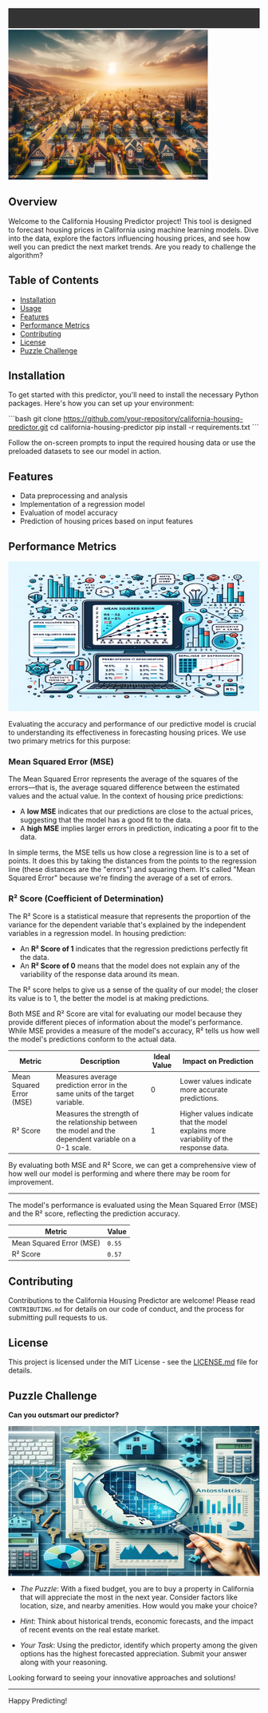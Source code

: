 <img src="https://github.com/QuantumQuaser/california_housing_predictor/blob/main/gifs%20used/california%20housing%20predictor.gif" width="600" height="40" />

<img src="https://github.com/QuantumQuaser/california_housing_predictor/blob/main/pictures%20used/california%20housing%20landscape.png" width="400" height="300"> 

## Overview



Welcome to the California Housing Predictor project! This tool is designed to forecast housing prices in California using machine learning models. Dive into the data, explore the factors influencing housing prices, and see how well you can predict the next market trends. Are you ready to challenge the algorithm?

## Table of Contents

- [Installation](#installation)
- [Usage](#usage)
- [Features](#features)
- [Performance Metrics](#performance-metrics)
- [Contributing](#contributing)
- [License](#license)
- [Puzzle Challenge](#puzzle-challenge)




## Installation

To get started with this predictor, you'll need to install the necessary Python packages. Here's how you can set up your environment:

\```bash
git clone https://github.com/your-repository/california-housing-predictor.git
cd california-housing-predictor
pip install -r requirements.txt
\```






Follow the on-screen prompts to input the required housing data or use the preloaded datasets to see our model in action.

## Features

- Data preprocessing and analysis
- Implementation of a regression model
- Evaluation of model accuracy
- Prediction of housing prices based on input features

## Performance Metrics


<img src="https://github.com/QuantumQuaser/california_housing_predictor/blob/main/pictures%20used/Performance%20Metrics.png" width="600" height="300"> 



Evaluating the accuracy and performance of our predictive model is crucial to understanding its effectiveness in forecasting housing prices. We use two primary metrics for this purpose:

### Mean Squared Error (MSE)
The Mean Squared Error represents the average of the squares of the errors—that is, the average squared difference between the estimated values and the actual value. In the context of housing price predictions:

- A **low MSE** indicates that our predictions are close to the actual prices, suggesting that the model has a good fit to the data.
- A **high MSE** implies larger errors in prediction, indicating a poor fit to the data.

In simple terms, the MSE tells us how close a regression line is to a set of points. It does this by taking the distances from the points to the regression line (these distances are the "errors") and squaring them. It's called "Mean Squared Error" because we're finding the average of a set of errors.

### R² Score (Coefficient of Determination)
The R² Score is a statistical measure that represents the proportion of the variance for the dependent variable that's explained by the independent variables in a regression model. In housing prediction:

- An **R² Score of 1** indicates that the regression predictions perfectly fit the data.
- An **R² Score of 0** means that the model does not explain any of the variability of the response data around its mean.

The R² score helps to give us a sense of the quality of our model; the closer its value is to 1, the better the model is at making predictions.

Both MSE and R² Score are vital for evaluating our model because they provide different pieces of information about the model's performance. While MSE provides a measure of the model's accuracy, R² tells us how well the model's predictions conform to the actual data.

| Metric          | Description | Ideal Value | Impact on Prediction |
|-----------------|-------------|-------------|----------------------|
| Mean Squared Error (MSE) | Measures average prediction error in the same units of the target variable. | 0 | Lower values indicate more accurate predictions. |
| R² Score       | Measures the strength of the relationship between the model and the dependent variable on a 0-1 scale. | 1 | Higher values indicate that the model explains more variability of the response data. |

By evaluating both MSE and R² Score, we can get a comprehensive view of how well our model is performing and where there may be room for improvement.

---




The model's performance is evaluated using the Mean Squared Error (MSE) and the R² score, reflecting the prediction accuracy.

| Metric          | Value       |
|-----------------|-------------|
| Mean Squared Error (MSE) | `0.55` |
| R² Score       | `0.57` |

## Contributing

Contributions to the California Housing Predictor are welcome! Please read `CONTRIBUTING.md` for details on our code of conduct, and the process for submitting pull requests to us.

## License

This project is licensed under the MIT License - see the [LICENSE.md](LICENSE) file for details.

## Puzzle Challenge

**Can you outsmart our predictor?**


<img src="https://github.com/QuantumQuaser/california_housing_predictor/blob/main/pictures%20used/puzzle.png" width="600" height="300"> 


- *The Puzzle*: With a fixed budget, you are to buy a property in California that will appreciate the most in the next year. Consider factors like location, size, and nearby amenities. How would you make your choice?

- *Hint*: Think about historical trends, economic forecasts, and the impact of recent events on the real estate market.

- *Your Task*: Using the predictor, identify which property among the given options has the highest forecasted appreciation. Submit your answer along with your reasoning.

Looking forward to seeing your innovative approaches and solutions!

---

Happy Predicting!

 
